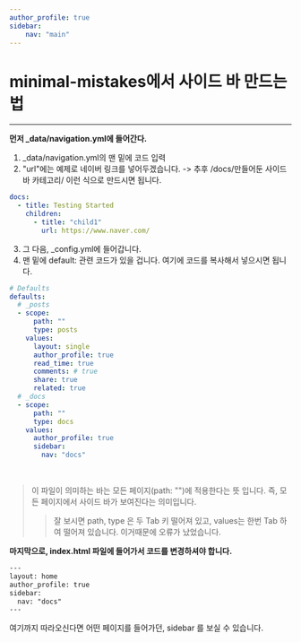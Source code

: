 ```yaml
---
author_profile: true
sidebar:
    nav: "main"
---
```


# minimal-mistakes에서 사이드 바 만드는 법

<hr/>

<b>먼저 _data/navigation.yml에 들어간다.</b>

1. _data/navigation.yml의 맨 밑에 코드 입력   
2. "url"에는 예제로 네이버 링크를 넣어두겠습니다. -> 추후 /docs/만들어둔 사이드바 카테고리/  이런 식으로 만드시면 됩니다.   
   
```yml
docs:
  - title: Testing Started
    children:
      - title: "child1"
        url: https://www.naver.com/
```

3. 그 다음, _config.yml에 들어갑니다.
4. 맨 밑에 default: 관련 코드가 있을 겁니다. 여기에 코드를 복사해서 넣으시면 됩니다.   

```yml
# Defaults
defaults:
  # _posts
  - scope:
      path: ""
      type: posts
    values:
      layout: single
      author_profile: true
      read_time: true
      comments: # true
      share: true
      related: true
  # _docs
  - scope:
      path: ""
      type: docs
    values:
      author_profile: true
      sidebar:
        nav: "docs"
```
<br/>

> 이 파일이 의미하는 바는 모든 페이지(path: "")에 적용한다는 뜻 입니다. 즉, 모든 페이지에서 사이드 바가 보여진다는 의미입니다.
>   > 잘 보시면 path, type 은 두 Tab 키 떨어져 있고, values는 한번 Tab 하여 떨어져 있습니다. 이거때문에 오류가 났었습니다.

<b> 마지막으로, index.html 파일에 들어가서 코드를 변경하셔야 합니다.</b>   

```html
---
layout: home
author_profile: true
sidebar:
  nav: "docs"
---
```

여기까지 따라오신다면 어떤 페이지를 들어가던, sidebar 를 보실 수 있습니다.

